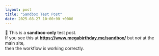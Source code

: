```yaml
---
layout: post
title: "Sandbox Test Post"
date: 2025-08-27 10:00:00 +0000
---
```


👋 This is a **sandbox-only** test post.  
If you see this at **https://www.megabirthday.me/sandbox/** but *not* at the main site,  
then the workflow is working correctly.
